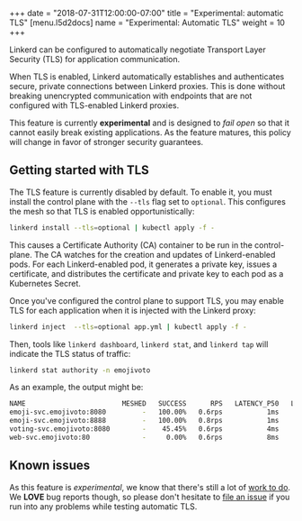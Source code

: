 +++
date = "2018-07-31T12:00:00-07:00"
title = "Experimental: automatic TLS"
[menu.l5d2docs]
  name = "Experimental: Automatic TLS"
  weight = 10
+++

Linkerd can be configured to automatically negotiate Transport Layer Security
(TLS) for application communication.

When TLS is enabled, Linkerd automatically establishes and authenticates
secure, private connections between Linkerd proxies. This is done without
breaking unencrypted communication with endpoints that are not configured
with TLS-enabled Linkerd proxies.

This feature is currently **experimental** and is designed to _fail open_ so
that it cannot easily break existing applications. As the feature matures,
this policy will change in favor of stronger security guarantees.

## Getting started with TLS

The TLS feature is currently disabled by default. To enable it, you must
install the control plane with the `--tls` flag set to `optional`. This
configures the mesh so that TLS is enabled opportunistically:

```bash
linkerd install --tls=optional | kubectl apply -f -
```

This causes a Certificate Authority (CA) container to be run in the
control-plane. The CA watches for the creation and updates of Linkerd-enabled
pods. For each Linkerd-enabled pod, it generates a private key, issues a
certificate, and distributes the certificate and private key to each pod as a
Kubernetes Secret.

Once you've configured the control plane to support TLS, you may enable TLS
for each application when it is injected with the Linkerd proxy:

```bash
linkerd inject  --tls=optional app.yml | kubectl apply -f -
```

Then, tools like `linkerd dashboard`, `linkerd stat`, and `linkerd tap` will
indicate the TLS status of traffic:

```bash
linkerd stat authority -n emojivoto
```

As an example, the output might be:

```bash
NAME                        MESHED   SUCCESS      RPS   LATENCY_P50   LATENCY_P95   LATENCY_P99    TLS
emoji-svc.emojivoto:8080         -   100.00%   0.6rps           1ms           1ms           1ms   100%
emoji-svc.emojivoto:8888         -   100.00%   0.8rps           1ms           1ms           9ms   100%
voting-svc.emojivoto:8080        -    45.45%   0.6rps           4ms          10ms          18ms   100%
web-svc.emojivoto:80             -     0.00%   0.6rps           8ms          33ms          39ms   100%
```

## Known issues

As this feature is _experimental_, we know that there's still a lot of [work
to do][tls-issues]. We **LOVE** bug reports though, so please don't hesitate
to [file an issue][new-issue] if you run into any problems while testing
automatic TLS.

[tls-issues]: https://github.com/linkerd/linkerd2/issues?q=is%3Aissue+is%3Aopen+label%3Aarea%2Ftls
[new-issue]: https://github.com/linkerd/linkerd2/issues/new

